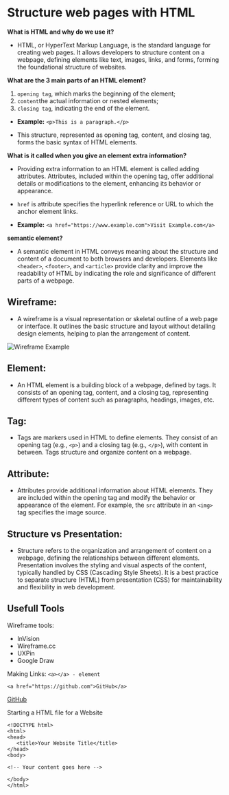 # Structure web pages with HTML

**What is HTML and why do we use it?**
   - HTML, or HyperText Markup Language, is the standard language for creating web pages. It allows developers to structure content on a webpage, defining elements like text, images, links, and forms, forming the foundational structure of websites.

**What are the 3 main parts of an HTML element?** 
   1. `opening tag`, which marks the beginning of the element; 
   1. `content`the actual information or nested elements;
   1. `closing tag`, indicating the end of the element. 

- **Example:** `<p>This is a paragraph.</p>`

- This structure, represented as opening tag, content, and closing tag, forms the basic syntax of HTML elements.

**What is it called when you give an element extra information?**
   - Providing extra information to an HTML element is called adding attributes. Attributes, included within the opening tag, offer additional details or modifications to the element, enhancing its behavior or appearance.
   - `href` is  attribute specifies the hyperlink reference or URL to which the anchor element links. 

- **Example:** `<a href="https://www.example.com">Visit Example.com</a>`

**semantic element?**
   - A semantic element in HTML conveys meaning about the structure and content of a document to both browsers and developers. Elements like `<header>`, `<footer>`, and `<article>` provide clarity and improve the readability of HTML by indicating the role and significance of different parts of a webpage.

## **Wireframe:**
- A wireframe is a visual representation or skeletal outline of a web page or interface. It outlines the basic structure and layout without detailing design elements, helping to plan the arrangement of content.

![Wireframe Example](https://d3mm2s9r15iqcv.cloudfront.net/en/wp-content/uploads/old-blog-uploads/versions/samuel-student-wireframe---x----972-715x---.png)

## **Element:**
- An HTML element is a building block of a webpage, defined by tags. It consists of an opening tag, content, and a closing tag, representing different types of content such as paragraphs, headings, images, etc.

## **Tag:**
- Tags are markers used in HTML to define elements. They consist of an opening tag (e.g., `<p>`) and a closing tag (e.g., `</p>`), with content in between. Tags structure and organize content on a webpage.

## **Attribute:**
- Attributes provide additional information about HTML elements. They are included within the opening tag and modify the behavior or appearance of the element. For example, the `src` attribute in an `<img>` tag specifies the image source.

## **Structure vs Presentation:**
- Structure refers to the organization and arrangement of content on a webpage, defining the relationships between different elements. Presentation involves the styling and visual aspects of the content, typically handled by CSS (Cascading Style Sheets). It is a best practice to separate structure (HTML) from presentation (CSS) for maintainability and flexibility in web development.

## **Usefull Tools**

Wireframe tools:
- InVision
- Wireframe.cc
- UXPin
- Google Draw

Making Links: `<a></a> - element` 
```
<a href="https://github.com">GitHub</a>
```
<a href="https://github.com">GitHub</a>

Starting a HTML file for a Website

```
<!DOCTYPE html>
<html>
<head>
   <title>Your Website Title</title>
</head>
<body>

<!-- Your content goes here -->

</body>
</html>
```
